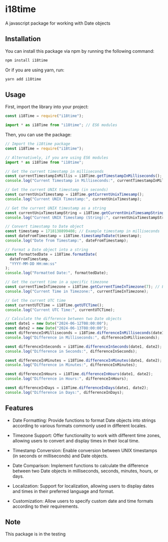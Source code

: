 # i18time

A javascript package for working with Date objects

## Installation

You can install this package via npm by running the following command:

```bash
npm install i18time
```

Or if you are using yarn, run:

```bash
yarn add i18time
```

## Usage

First, import the library into your project:

```javascript
const i18Time = require("i18time");

import * as i18Time from "i18time"; // ES6 modules
```

Then, you can use the package:

```javascript
// Import the i18time package
const i18Time = require("i18time");

// Alternatively, if you are using ES6 modules
import * as i18Time from "i18time";

// Get the current timestamp in milliseconds
const currentTimestampInMillis = i18Time.getTimestampInMilliseconds();
console.log("Current Timestamp in Milliseconds:", currentTimestampInMillis);

// Get the current UNIX timestamp (in seconds)
const currentUnixTimestamp = i18Time.getCurrentUnixTimesamp();
console.log("Current UNIX Timestamp:", currentUnixTimestamp);

// Get the current UNIX timestamp as a string
const currentUnixTimestampString = i18Time.getCurrentUnixTimesampString();
console.log("Current UNIX Timestamp (String):", currentUnixTimestampString);

// Convert timestamp to Date object
const timestamp = 1718138899408; // Example timestamp in milliseconds
const dateFromTimestamp = i18Time.timestampToDate(timestamp);
console.log("Date from Timestamp:", dateFromTimestamp);

// Format a Date object into a string
const formattedDate = i18Time.formatDate(
  dateFromTimestamp,
  "YYYY-MM-DD HH:mm:ss"
);
console.log("Formatted Date:", formattedDate);

// Get the current time in a specific timezone
const currentTimeInTimezone = i18Time.getCurrentTimeInTimezone(7); // Example: UTC+7
console.log("Current Time in Timezone:", currentTimeInTimezone);

// Get the current UTC time
const currentUTCTime = i18Time.getUTCTime();
console.log("Current UTC Time:", currentUTCTime);

// Calculate the difference between two Date objects
const date1 = new Date("2024-06-12T08:00:00");
const date2 = new Date("2024-06-13T08:00:00");
const differenceInMilliseconds = i18Time.differenceInMilliseconds(date1, date2);
console.log("Difference in Milliseconds:", differenceInMilliseconds);

const differenceInSeconds = i18Time.differenceInSeconds(date1, date2);
console.log("Difference in Seconds:", differenceInSeconds);

const differenceInMinutes = i18Time.differenceInMinutes(date1, date2);
console.log("Difference in Minutes:", differenceInMinutes);

const differenceInHours = i18Time.differenceInHours(date1, date2);
console.log("Difference in Hours:", differenceInHours);

const differenceInDays = i18Time.differenceInDays(date1, date2);
console.log("Difference in Days:", differenceInDays);
```

## Features

- Date Formatting: Provide functions to format Date objects into strings according to various formats commonly used in different locales.

- Timezone Support: Offer functionality to work with different time zones, allowing users to convert and display times in their local time.

- Timestamp Conversion: Enable conversion between UNIX timestamps (in seconds or milliseconds) and Date objects.

- Date Comparison: Implement functions to calculate the difference between two Date objects in milliseconds, seconds, minutes, hours, or days.

- Localization: Support for localization, allowing users to display dates and times in their preferred language and format.

- Customization: Allow users to specify custom date and time formats according to their requirements.

## Note

This package is in the testing
